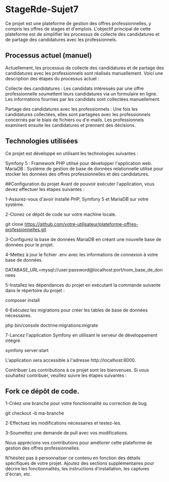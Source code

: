 # StageRde-Sujet7
Ce projet est une plateforme de gestion des offres professionnelles, y compris les offres de stages et d'emplois. L'objectif principal de cette plateforme est de simplifier les processus de collecte des candidatures et de partage des candidatures avec les professionnels.

## Processus actuel (manuel)
Actuellement, les processus de collecte des candidatures et de partage des candidatures avec les professionnels sont réalisés manuellement. Voici une description des étapes du processus actuel :

Collecte des candidatures : Les candidats intéressés par une offre professionnelle soumettent leurs candidatures via un formulaire en ligne. Les informations fournies par les candidats sont collectées manuellement.

Partage des candidatures avec les professionnels : Une fois les candidatures collectées, elles sont partagées avec les professionnels concernés par le biais de fichiers ou d'e-mails. Les professionnels examinent ensuite les candidatures et prennent des décisions.

## Technologies utilisées
Ce projet est développé en utilisant les technologies suivantes :

Symfony 5 : Framework PHP utilisé pour développer l'application web.
MariaDB : Système de gestion de base de données relationnelle utilisé pour stocker les données des offres professionnelles et des candidatures.

##Configuration du projet
Avant de pouvoir exécuter l'application, vous devez effectuer les étapes suivantes :

1-Assurez-vous d'avoir installé PHP, Symfony 5 et MariaDB sur votre système.

2-Clonez ce dépôt de code sur votre machine locale.


git clone https://github.com/votre-utilisateur/plateforme-offres-professionnelles.git

3-Configurez la base de données MariaDB en créant une nouvelle base de données pour le projet.

4-Mettez à jour le fichier .env avec les informations de connexion à votre base de données.


DATABASE_URL=mysql://user:password@localhost:port/nom_base_de_donnees

5-Installez les dépendances du projet en exécutant la commande suivante dans le répertoire du projet :

composer install

6-Exécutez les migrations pour créer les tables de base de données nécessaires.

php bin/console doctrine:migrations:migrate

7-Lancez l'application Symfony en utilisant le serveur de développement intégré.


symfony server:start

L'application sera accessible à l'adresse http://localhost:8000.

Contribuer
Les contributions à ce projet sont les bienvenues. Si vous souhaitez contribuer, veuillez suivre les étapes suivantes :

## Fork ce dépôt de code.

1-Créez une branche pour votre fonctionnalité ou correction de bug.

git checkout -b ma-branche

2-Effectuez les modifications nécessaires et testez-les.

3-Soumettez une demande de pull avec vos modifications.

Nous apprécions vos contributions pour améliorer cette plateforme de gestion des offres professionnelles.

N'hésitez pas à personnaliser ce contenu en fonction des détails spécifiques de votre projet. Ajoutez des sections supplémentaires pour décrire les fonctionnalités, les instructions d'installation, les captures d'écran, etc.
